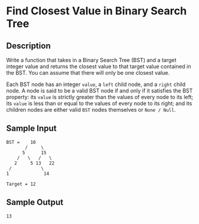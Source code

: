 # Find Closest Value in Binary Search Tree

## Description

Write a function that takes in a Binary Search Tree (BST) and a target integer value and returns the closest value to that target value contained in the BST. You can assume that there will only be one closest value.

Each BST node has an integer `value`, a `left` child node, and a `right` child node. A node is said to be a valid BST node if and only if it satisfies the BST property: its `value` is strictly greater than the values of every node to its left; its `value` is less than or equal to the values of every node to its right; and its children nodes are either valid `BST` nodes themselves or `None / Null`.

## Sample Input
```
BST =    10
       /     \
      5      15
    /   \   /   \
   2     5 13   22
 /           \
1             14

Target = 12
```

## Sample Output
```
13
```